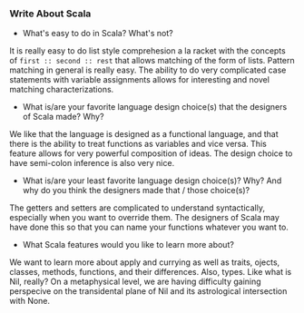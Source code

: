 ### Write About Scala

  - What's easy to do in Scala? What's not?

  It is really easy to do list style comprehesion a la racket with the concepts of `first :: second :: rest` that allows matching of the form of lists. Pattern matching in general is really easy. The ability to do very complicated case statements with variable assignments allows for interesting and novel matching characterizations.

  - What is/are your favorite language design choice(s) that the designers of Scala 
  made? Why?

  We like that the language is designed as a functional language, and that there is the ability to treat functions as variables and vice versa. This feature allows for very powerful composition of ideas. The design choice to have semi-colon inference is also very nice.

  - What is/are your least favorite language design choice(s)? Why? And why do
  you think the designers made that / those choice(s)?

  The getters and setters are complicated to understand syntactically, especially when you want to override them. The designers of Scala may have done this so that you can name your functions whatever you want to.

  - What Scala features would you like to learn more about?

  We want to learn more about apply and currying as well as traits, ojects, classes, methods, functions, and their differences. Also, types. Like what is Nil, really? On a metaphysical level, we are having difficulty gaining perspecive on the transidental plane of Nil and its astrological intersection with None.